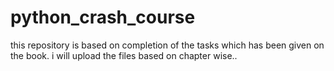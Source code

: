 # python_crash_course
this repository is based on completion of the tasks which has been given on the book.
i will upload the files based on chapter wise..
